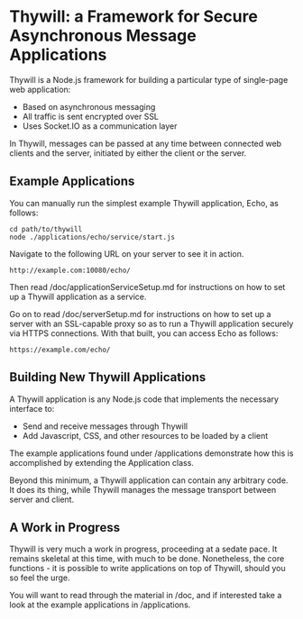 Thywill: a Framework for Secure Asynchronous Message Applications
=================================================================

Thywill is a Node.js framework for building a particular type of single-page
web application:

  * Based on asynchronous messaging
  * All traffic is sent encrypted over SSL
  * Uses Socket.IO as a communication layer

In Thywill, messages can be passed at any time between connected web clients
and the server, initiated by either the client or the server.

Example Applications
--------------------

You can manually run the simplest example Thywill application, Echo, as
follows:

    cd path/to/thywill
    node ./applications/echo/service/start.js

Navigate to the following URL on your server to see it in action.

    http://example.com:10080/echo/

Then read /doc/applicationServiceSetup.md for instructions on how to set up a
Thywill application as a service.

Go on to read /doc/serverSetup.md for instructions on how to set up a server
with an SSL-capable proxy so as to run a Thywill application securely via HTTPS
connections. With that built, you can access Echo as follows:

    https://example.com/echo/

Building New Thywill Applications
---------------------------------

A Thywill application is any Node.js code that implements the necessary
interface to:

  * Send and receive messages through Thywill
  * Add Javascript, CSS, and other resources to be loaded by a client

The example applications found under /applications demonstrate how this is
accomplished by extending the Application class.

Beyond this minimum, a Thywill application can contain any arbitrary code. It
does its thing, while Thywill manages the message transport between server and
client.

A Work in Progress
------------------

Thywill is very much a work in progress, proceeding at a sedate pace. It
remains skeletal at this time, with much to be done. Nonetheless, the core
functions - it is possible to write applications on top of Thywill, should
you so feel the urge.

You will want to read through the material in /doc, and if interested take
a look at the example applications in /applications.
